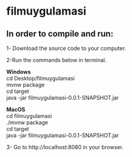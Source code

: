 # filmuygulamasi

## In order to compile and run:

1- Download the source code to your computer.

2-Run the commands below in terminal.

**Windows** 
<br /> cd Desktop/filmuygulamasi
<br /> mvnw package
<br /> cd target
<br /> java -jar filmuygulamasi-0.0.1-SNAPSHOT.jar

**MacOS**
<br /> cd filmuygulamasi
<br /> ./mvnw package
<br /> cd target
<br /> java -jar filmuygulamasi-0.0.1-SNAPSHOT.jar

3- Go to http://localhost:8080 in your browser.
